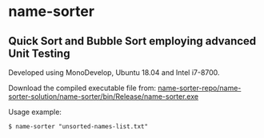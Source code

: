 # name-sorter
## Quick Sort and Bubble Sort employing advanced Unit Testing

Developed using MonoDevelop, Ubuntu 18.04 and Intel i7-8700.

Download the compiled executable file from: [name-sorter-repo/name-sorter-solution/name-sorter/bin/Release/name-sorter.exe](https://github.com/icaromuniz/name-sorter-repo/blob/master/name-sorter-solution/name-sorter/bin/Release/name-sorter.exe)

Usage example:
```
$ name-sorter "unsorted-names-list.txt"
```
